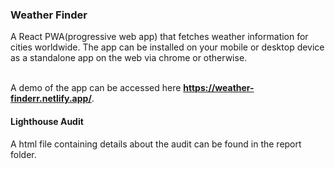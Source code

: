 ### Weather Finder ###
A React PWA(progressive web app) that fetches weather information for cities worldwide. The app can be installed on your mobile or desktop device as a standalone app on the web via chrome or otherwise. <br><br>

A demo of the app can be accessed here **https://weather-finderr.netlify.app/**.


#### Lighthouse Audit ####
A html file containing details about the audit can be found in the report folder.


